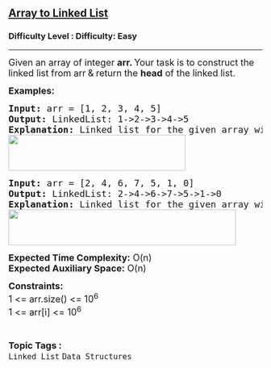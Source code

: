<h2><a href="https://www.geeksforgeeks.org/problems/introduction-to-linked-list/1?page=31&sortBy=submissions">Array to Linked List</a></h2><h3>Difficulty Level : Difficulty: Easy</h3><hr><div class="problems_problem_content__Xm_eO"><p><span style="font-size: 18px;">Given an array of integer <strong>arr. </strong>Your task is&nbsp;to construct the linked list from arr<strong> </strong>&amp;<strong> </strong></span><span style="font-size: 18px;">return the <strong>head</strong> of the linked list.</span></p>
<p><strong><span style="font-size: 18px;">Examples:</span></strong></p>
<pre><span style="font-size: 18px;"><strong>Input: </strong>arr = [1, 2, 3, 4, 5]
<strong>Output: </strong>LinkedList: 1-&gt;2-&gt;3-&gt;4-&gt;5
<strong>Explanation:</strong> Linked list for the given array will be<br><img src="https://media.geeksforgeeks.org/img-practice/prod/addEditProblem/712529/Web/Other/blobid1_1722579459.png" width="351" height="71"><br></span></pre>
<pre><span style="font-size: 18px;"><strong>Input: </strong>arr = [2, 4, 6, 7, 5, 1, 0]
<strong>Output: </strong>LinkedList: 2-&gt;4-&gt;6-&gt;7-&gt;5-&gt;1-&gt;0
<strong>Explanation:</strong> Linked list for the given array will be<br><img src="https://media.geeksforgeeks.org/img-practice/prod/addEditProblem/712529/Web/Other/blobid2_1722579470.png" width="451" height="71"><br></span></pre>
<p><span style="font-size: 18px;"><strong>Expected Time Complexity:</strong>&nbsp;O(n)<br><strong>Expected Auxiliary Space:</strong> O(n)</span></p>
<p><span style="font-size: 18px;"><strong>Constraints:</strong><br>1 &lt;= arr.size() &lt;= 10<sup>6</sup><br>1 &lt;= arr[i] &lt;= 10<sup>6</sup></span></p></div><br><p><span style=font-size:18px><strong>Topic Tags : </strong><br><code>Linked List</code>&nbsp;<code>Data Structures</code>&nbsp;